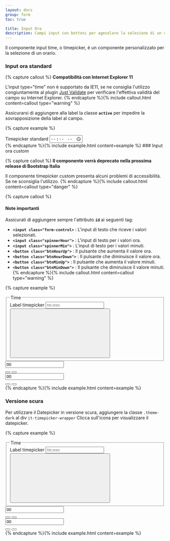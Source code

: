 ```yaml
---
layout: docs
group: form
toc: true

title: Input Ora
description: Campi input con bottoni per agevolare la selezione di un orario
---
```


Il componente input time, o timepicker, è un componente personalizzato per la selezione di un orario.

### Input ora standard

{% capture callout %}
**Compatibilità con Internet Explorer 11**

L'input type="time" non è supportato da IE11, se ne consiglia l'utilizzo congiuntamente al plugin [Just Validate](https://just-validate.dev/) per verificare l'effettiva validità del campo su Internet Explorer.
{% endcapture %}{% include callout.html content=callout type="warning" %}

Assicurarsi di aggiungere alla label la classe **`active`** per impedire la sovrapposizione della label al campo.

{% capture example %}

<div class="form-group">
  <label class="active" for="timeStandard">Timepicker standard</label>
  <input class="form-control" id="timeStandard" type="time">
</div>
{% endcapture %}{% include example.html content=example %}
### Input ora custom

{% capture callout %}
**Il componente verrà deprecato nella prossima release di Bootstrap Italia**

Il componente timepicker custom presenta alcuni problemi di accessibilità. Se ne sconsiglia l'utilizzo.
{% endcapture %}{% include callout.html content=callout type="danger" %}

{% capture callout %}

#### Note importanti

Assicurati di aggiungere sempre l'attributo **`id`** ai seguenti tag:

- **`<input class="form-control>`** : L'input di testo che riceve i valori selezionati.
- **`<input class="spinnerHour">`** : L'input di testo per i valori ora.
- **`<input class="spinnerMin">`** : L'input di testo per i valori minuti.
- **`<button class="btnHourUp">`** : Il pulsante che aumenta il valore ora.
- **`<button class="btnHourDown">`** : Il pulsante che diminuisce il valore ora.
- **`<button class="btnMinUp">`** : Il pulsante che aumenta il valore minuti.
- **`<button class="btnMinDown">`** : Il pulsante che diminuisce il valore minuti.
  {% endcapture %}{% include callout.html content=callout type="warning" %}

{% capture example %}

<div class="it-timepicker-wrapper">
  <section class="time-spinner">
    <div class="error_container" role="alert" aria-atomic="true"></div>
    <fieldset>
      <legend><span class="sr-only">Time</span></legend>
      <div>
        <div class="calendar-input-container">
          <div class="form-group">
            <label for="txtTime1">Label timepicker</label>
            <input class="form-control txtTime" id="txtTime1" type="text" placeholder="hh:mm">
            <button class="btn-time" id="btnTime1" aria-label="Time picker - Scadenza">
              <svg class="icon">
                <use href="{{ site.baseurl }}/dist/svg/sprite.svg#it-clock"></use>
              </svg>
            </button>
          </div>
        </div>
      </div>
    </fieldset>
    <div class="spinner-control" aria-hidden="true" role="region" aria-label="Due Date Time" tabindex="-1">
      <div class="spinner-hour spinner">
        <input class="spinnerHour form-control" id="spinnerh" aria-label="hour" type="number" value="00" role="spinbutton" maxlength="2" aria-valuenow="00" aria-valuemax="23" aria-valuemin="0" bb-skip="3">
        <div class="button-wrapper">
          <button class="button-hour btnHourUp" id="iduph" aria-label="Increase Hour">
            <span class="icon-up"></span>
          </button>
          <button class="button-hour btnHourDown" id="iddownh" aria-label="Decrease Hour">
            <span class="icon-down"></span>
          </button>
        </div>
      </div>
      <div class="spinner-min spinner">
        <input class="spinnerMin form-control" id="spinnerm" aria-label="minute" type="number" value="00" role="spinbutton" aria-valuenow="00" maxlength="2" aria-valuemax="59" aria-valuemin="00" bb-skip="10">
        <div class="button-wrapper">
          <button class="btnMinUp button-minute" id="idupm" aria-label="Increase Minute">
            <span class="icon-up"></span>
          </button>
          <button class="btnMinDown button-minute" id="iddownm" aria-label="Decrease Minute">
            <span class="icon-down"></span>
          </button>
        </div>
      </div>
    </div>
  </section>
</div>
{% endcapture %}{% include example.html content=example %}

### Versione scura

Per utilizzare il Datepicker in versione scura, aggiungere la classe `.theme-dark` al div `it-timepicker-wrapper`
Clicca sull'icona per visualizzare il datepicker.

{% capture example %}

<div class="it-timepicker-wrapper theme-dark">
  <section class="time-spinner">
    <div class="error_container" role="alert" aria-atomic="true"></div>
    <fieldset>
      <legend><span class="sr-only">Time</span></legend>
      <div>
        <div class="calendar-input-container">
          <div class="form-group">
            <label for="txtTime2">Label timepicker</label>
            <input class="form-control txtTime" id="txtTime2" type="text" placeholder="hh:mm">
            <button class="btn-time" id="btnTime2" aria-label="Time picker - Scadenza">
              <svg class="icon">
                <use href="{{ site.baseurl }}/dist/svg/sprite.svg#it-clock"></use>
              </svg>
            </button>
          </div>
        </div>
      </div>
    </fieldset>
    <div class="spinner-control" aria-hidden="true" role="region" aria-label="Due Date Time" tabindex="-1">
      <div class="spinner-hour spinner">
        <input class="spinnerHour form-control" id="spinnerh2" aria-label="hour" type="number" value="00" role="spinbutton" maxlength="2" aria-valuenow="00" aria-valuemax="23" aria-valuemin="00" bb-skip="3">
        <div class="button-wrapper">
          <button class="button-hour btnHourUp" id="iduph2" aria-label="Increase Hour">
            <span class="icon-up"></span>
          </button>
          <button class="button-hour btnHourDown" id="iddownh2" aria-label="Decrease Hour">
            <span class="icon-down"></span>
          </button>
        </div>
      </div>
      <div class="spinner-min spinner">
        <input class="spinnerMin form-control" id="spinnerm2" aria-label="minute" type="number" value="00" role="spinbutton" aria-valuenow="00" maxlength="2" aria-valuemax="59" aria-valuemin="00" bb-skip="10">
        <div class="button-wrapper">
          <button class="btnMinUp button-minute" id="idupm2" aria-label="Increase Minute">
            <span class="icon-up"></span>
          </button>
          <button class="btnMinDown button-minute" id="iddownm2" aria-label="Decrease Minute">
            <span class="icon-down"></span>
          </button>
        </div>
      </div>
    </div>
  </section>
</div>
{% endcapture %}{% include example.html content=example %}
